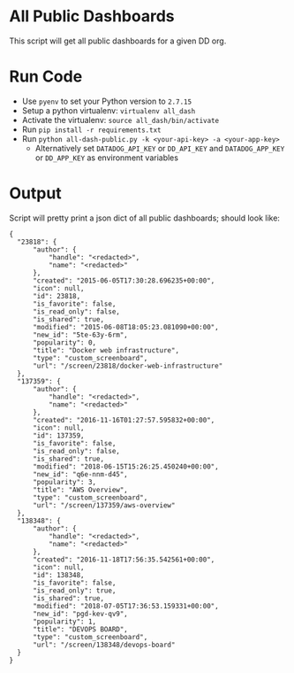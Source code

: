 # All Public Dashboards
This script will get all public dashboards for a given DD org.

# Run Code
- Use `pyenv` to set your Python version to `2.7.15`
- Setup a python virtualenv: `virtualenv all_dash`
- Activate the virtualenv: `source all_dash/bin/activate`
- Run `pip install -r requirements.txt`
- Run `python all-dash-public.py -k <your-api-key> -a <your-app-key>`
  - Alternatively set `DATADOG_API_KEY` or `DD_API_KEY` and `DATADOG_APP_KEY` or
    `DD_APP_KEY` as environment variables

# Output
Script will pretty print a json dict of all public dashboards; should look like:

```
{
  "23818": {
      "author": {
          "handle": "<redacted>",
          "name": "<redacted>"
      },
      "created": "2015-06-05T17:30:28.696235+00:00",
      "icon": null,
      "id": 23818,
      "is_favorite": false,
      "is_read_only": false,
      "is_shared": true,
      "modified": "2015-06-08T18:05:23.081090+00:00",
      "new_id": "5te-63y-6rm",
      "popularity": 0,
      "title": "Docker web infrastructure",
      "type": "custom_screenboard",
      "url": "/screen/23818/docker-web-infrastructure"
  },
  "137359": {
      "author": {
          "handle": "<redacted>",
          "name": "<redacted>"
      },
      "created": "2016-11-16T01:27:57.595832+00:00",
      "icon": null,
      "id": 137359,
      "is_favorite": false,
      "is_read_only": false,
      "is_shared": true,
      "modified": "2018-06-15T15:26:25.450240+00:00",
      "new_id": "q6e-nnm-d45",
      "popularity": 3,
      "title": "AWS Overview",
      "type": "custom_screenboard",
      "url": "/screen/137359/aws-overview"
  },
  "138348": {
      "author": {
          "handle": "<redacted>",
          "name": "<redacted>"
      },
      "created": "2016-11-18T17:56:35.542561+00:00",
      "icon": null,
      "id": 138348,
      "is_favorite": false,
      "is_read_only": true,
      "is_shared": true,
      "modified": "2018-07-05T17:36:53.159331+00:00",
      "new_id": "pgd-kev-qv9",
      "popularity": 1,
      "title": "DEVOPS BOARD",
      "type": "custom_screenboard",
      "url": "/screen/138348/devops-board"
  }
}
```

